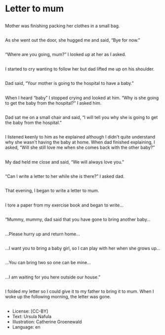 # Letter to mum

##
Mother was finishing packing
her clothes in a small bag.

##
As she went out the door, she
hugged me and said, “Bye for
now.”

##
“Where are you going, mum?” I
looked up at her as I asked.

##
I started to cry wanting to
follow her but dad lifted me up
on his shoulder.

##
Dad said, “Your mother is going
to the hospital to have a baby.”

##
When I heard “baby” I stopped
crying and looked at him.
“Why is she going to get the
baby from the hospital?” I
asked him.

##
Dad sat me on a small chair and
said, “I will tell you why she is
going to get the baby from the
hospital.”

##
I listened keenly to him as he explained although I didn't
quite understand why she wasn't having the baby at home.
When dad finished explaining, I asked, “Will she still love
me when she comes back with the other baby?”

##
My dad held me close and said,
“We will always love you.”

##
“Can I write a letter to her while
she is there?” I asked dad.

##
That evening, I began to write a
letter to mum.

##
I tore a paper from my exercise
book and began to write…

##
“Mummy, mummy, dad said
that you have gone to bring
another baby…

##
…Please hurry up and return
home…

##
…I want you to bring a baby
girl, so I can play with her when
she grows up…

##
…You can bring two so one can
be mine…

##
…I am waiting for you here
outside our house.”

##
I folded my letter so I could give
it to my father to bring it to
mum.
When I woke up the following
morning, the letter was gone.

##
* License: [CC-BY]
* Text: Ursula Nafula
* Illustration: Catherine Groenewald
* Language: en

